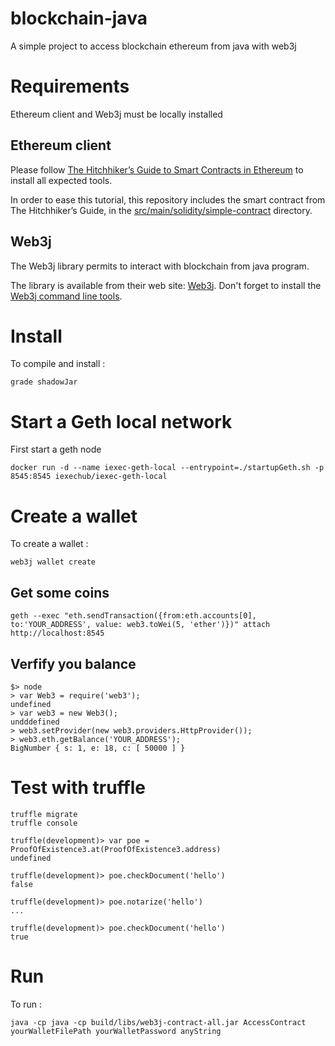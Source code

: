 # blockchain-java
A simple project to access blockchain ethereum from java with web3j

# Requirements

Ethereum client and Web3j must be locally installed

## Ethereum client

Please follow [The Hitchhiker’s Guide to Smart Contracts in Ethereum](https://blog.zeppelin.solutions/the-hitchhikers-guide-to-smart-contracts-in-ethereum-848f08001f05) to install all expected tools.
 
In order to ease this tutorial, this repository includes the smart contract from The Hitchhiker’s Guide, in the [src/main/solidity/simple-contract](src/main/solidity/simple-contract) directory.

## Web3j
The Web3j library permits to interact with blockchain from java program.

The library is available from their web site: [Web3j](https://web3j.io).
Don't forget to install the [Web3j command line tools](https://docs.web3j.io/command_line.html).



# Install

To compile and install :
```
grade shadowJar
```


# Start a Geth local network

First start a geth node


```
docker run -d --name iexec-geth-local --entrypoint=./startupGeth.sh -p 8545:8545 iexechub/iexec-geth-local
```

# Create a wallet

To create a wallet :
```
web3j wallet create
```

## Get some coins
```
geth --exec "eth.sendTransaction({from:eth.accounts[0], to:'YOUR_ADDRESS', value: web3.toWei(5, 'ether')})" attach http://localhost:8545
```

## Verfify you balance
```
$> node 
> var Web3 = require('web3');
undefined
> var web3 = new Web3();
undddefined
> web3.setProvider(new web3.providers.HttpProvider());
> web3.eth.getBalance('YOUR_ADDRESS');
BigNumber { s: 1, e: 18, c: [ 50000 ] }

```


# Test with truffle
```
truffle migrate
truffle console

truffle(development)> var poe = ProofOfExistence3.at(ProofOfExistence3.address)
undefined

truffle(development)> poe.checkDocument('hello')
false

truffle(development)> poe.notarize('hello')
...

truffle(development)> poe.checkDocument('hello')
true

```

# Run

To run :
```
java -cp java -cp build/libs/web3j-contract-all.jar AccessContract  yourWalletFilePath yourWalletPassword anyString
```
